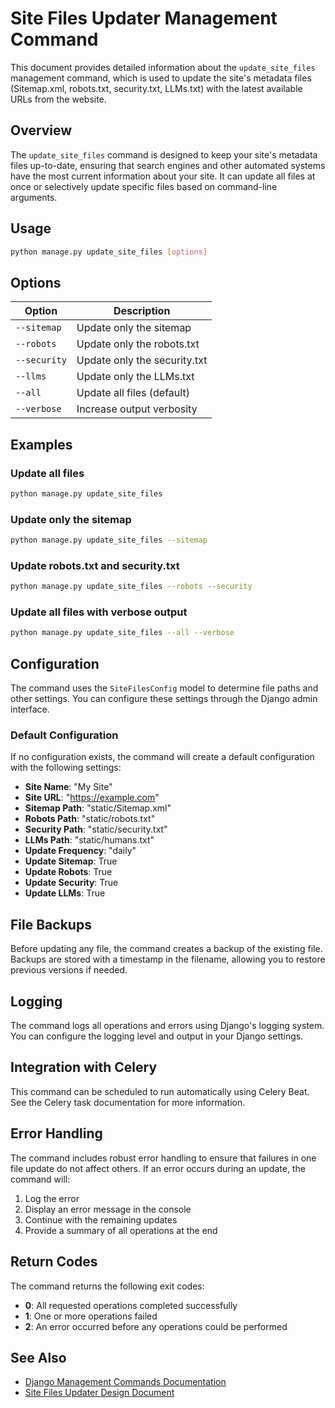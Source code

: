 # Site Files Updater Management Command

This document provides detailed information about the `update_site_files` management command, which is used to update the site's metadata files (Sitemap.xml, robots.txt, security.txt, LLMs.txt) with the latest available URLs from the website.

## Overview

The `update_site_files` command is designed to keep your site's metadata files up-to-date, ensuring that search engines and other automated systems have the most current information about your site. It can update all files at once or selectively update specific files based on command-line arguments.

## Usage

```bash
python manage.py update_site_files [options]
```

## Options

| Option | Description |
|--------|-------------|
| `--sitemap` | Update only the sitemap |
| `--robots` | Update only the robots.txt |
| `--security` | Update only the security.txt |
| `--llms` | Update only the LLMs.txt |
| `--all` | Update all files (default) |
| `--verbose` | Increase output verbosity |

## Examples

### Update all files
```bash
python manage.py update_site_files
```

### Update only the sitemap
```bash
python manage.py update_site_files --sitemap
```

### Update robots.txt and security.txt
```bash
python manage.py update_site_files --robots --security
```

### Update all files with verbose output
```bash
python manage.py update_site_files --all --verbose
```

## Configuration

The command uses the `SiteFilesConfig` model to determine file paths and other settings. You can configure these settings through the Django admin interface.

### Default Configuration

If no configuration exists, the command will create a default configuration with the following settings:

- **Site Name**: "My Site"
- **Site URL**: "https://example.com"
- **Sitemap Path**: "static/Sitemap.xml"
- **Robots Path**: "static/robots.txt"
- **Security Path**: "static/security.txt"
- **LLMs Path**: "static/humans.txt"
- **Update Frequency**: "daily"
- **Update Sitemap**: True
- **Update Robots**: True
- **Update Security**: True
- **Update LLMs**: True

## File Backups

Before updating any file, the command creates a backup of the existing file. Backups are stored with a timestamp in the filename, allowing you to restore previous versions if needed.

## Logging

The command logs all operations and errors using Django's logging system. You can configure the logging level and output in your Django settings.

## Integration with Celery

This command can be scheduled to run automatically using Celery Beat. See the Celery task documentation for more information.

## Error Handling

The command includes robust error handling to ensure that failures in one file update do not affect others. If an error occurs during an update, the command will:

1. Log the error
2. Display an error message in the console
3. Continue with the remaining updates
4. Provide a summary of all operations at the end

## Return Codes

The command returns the following exit codes:

- **0**: All requested operations completed successfully
- **1**: One or more operations failed
- **2**: An error occurred before any operations could be performed

## See Also

- [Django Management Commands Documentation](https://docs.djangoproject.com/en/stable/howto/custom-management-commands/)
- [Site Files Updater Design Document](/.kiro/specs/site-files-updater/design.md)